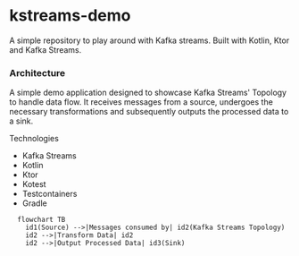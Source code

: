 # kstreams-demo
A simple repository to play around with Kafka streams. Built with Kotlin, Ktor and Kafka Streams. 

### Architecture 
A simple demo application designed to showcase Kafka Streams' Topology to handle data flow. 
It receives messages from a source, undergoes the necessary transformations and subsequently outputs 
the processed data to a sink. 

Technologies
* Kafka Streams
* Kotlin
* Ktor
* Kotest
* Testcontainers
* Gradle

```mermaid
  flowchart TB
    id1(Source) -->|Messages consumed by| id2(Kafka Streams Topology)
    id2 -->|Transform Data| id2
    id2 -->|Output Processed Data| id3(Sink)
```
